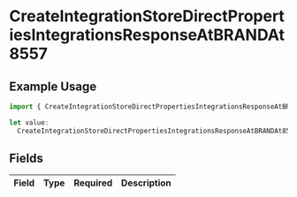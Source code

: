 # CreateIntegrationStoreDirectPropertiesIntegrationsResponseAtBRANDAt8557

## Example Usage

```typescript
import { CreateIntegrationStoreDirectPropertiesIntegrationsResponseAtBRANDAt8557 } from "@vercel/sdk/models/createintegrationstoredirectop.js";

let value:
  CreateIntegrationStoreDirectPropertiesIntegrationsResponseAtBRANDAt8557 = {};
```

## Fields

| Field       | Type        | Required    | Description |
| ----------- | ----------- | ----------- | ----------- |